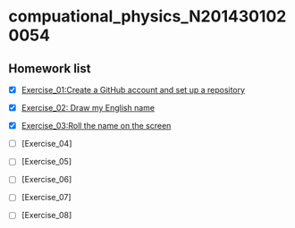 # compuational_physics_N2014301020054
## Homework list
- [x] [Exercise_01:Create a GitHub account and set up a repository](https://github.com/Arklight666/compuational_physics_N2014301020054)
- [x] [Exercise_02: Draw my English name](https://www.zybuluo.com/2014301020054/note/505524)
- [x] [Exercise_03:Roll the name on the screen](https://github.com/Arklight666/compuational_physics_N2014301020054/blob/master/Exercise_03.md)
- [ ] [Exercise_04]
- [ ] [Exercise_05]
- [ ] [Exercise_06]
- [ ] [Exercise_07]
- [ ] [Exercise_08]

